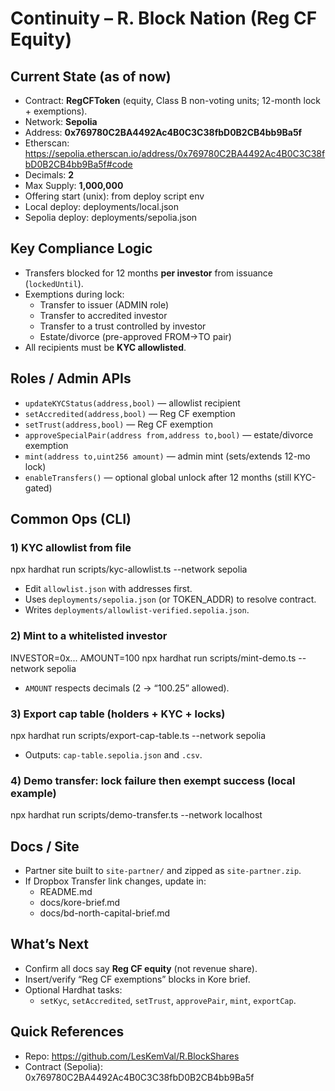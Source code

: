 # Continuity – R. Block Nation (Reg CF Equity)

## Current State (as of now)
- Contract: **RegCFToken** (equity, Class B non-voting units; 12-month lock + exemptions).
- Network: **Sepolia**
- Address: **0x769780C2BA4492Ac4B0C3C38fbD0B2CB4bb9Ba5f**
- Etherscan: https://sepolia.etherscan.io/address/0x769780C2BA4492Ac4B0C3C38fbD0B2CB4bb9Ba5f#code
- Decimals: **2**
- Max Supply: **1,000,000**
- Offering start (unix): from deploy script env
- Local deploy: deployments/local.json
- Sepolia deploy: deployments/sepolia.json

## Key Compliance Logic
- Transfers blocked for 12 months **per investor** from issuance (`lockedUntil`).
- Exemptions during lock:
  - Transfer to issuer (ADMIN role)
  - Transfer to accredited investor
  - Transfer to a trust controlled by investor
  - Estate/divorce (pre-approved FROM→TO pair)
- All recipients must be **KYC allowlisted**.

## Roles / Admin APIs
- `updateKYCStatus(address,bool)` — allowlist recipient
- `setAccredited(address,bool)` — Reg CF exemption
- `setTrust(address,bool)` — Reg CF exemption
- `approveSpecialPair(address from,address to,bool)` — estate/divorce exemption
- `mint(address to,uint256 amount)` — admin mint (sets/extends 12-mo lock)
- `enableTransfers()` — optional global unlock after 12 months (still KYC-gated)

## Common Ops (CLI)
### 1) KYC allowlist from file

npx hardhat run scripts/kyc-allowlist.ts --network sepolia

- Edit `allowlist.json` with addresses first.
- Uses `deployments/sepolia.json` (or TOKEN_ADDR) to resolve contract.
- Writes `deployments/allowlist-verified.sepolia.json`.

### 2) Mint to a whitelisted investor
INVESTOR=0x... AMOUNT=100
npx hardhat run scripts/mint-demo.ts --network sepolia

- `AMOUNT` respects decimals (2 → “100.25” allowed).

### 3) Export cap table (holders + KYC + locks)
npx hardhat run scripts/export-cap-table.ts --network sepolia

- Outputs: `cap-table.sepolia.json` and `.csv`.

### 4) Demo transfer: lock failure then exempt success (local example)
npx hardhat run scripts/demo-transfer.ts --network localhost


## Docs / Site
- Partner site built to `site-partner/` and zipped as `site-partner.zip`.
- If Dropbox Transfer link changes, update in:
  - README.md
  - docs/kore-brief.md
  - docs/bd-north-capital-brief.md

## What’s Next
- Confirm all docs say **Reg CF equity** (not revenue share).
- Insert/verify “Reg CF exemptions” blocks in Kore brief.
- Optional Hardhat tasks:
  - `setKyc`, `setAccredited`, `setTrust`, `approvePair`, `mint`, `exportCap`.

## Quick References
- Repo: https://github.com/LesKemVal/R.BlockShares
- Contract (Sepolia): 0x769780C2BA4492Ac4B0C3C38fbD0B2CB4bb9Ba5f

